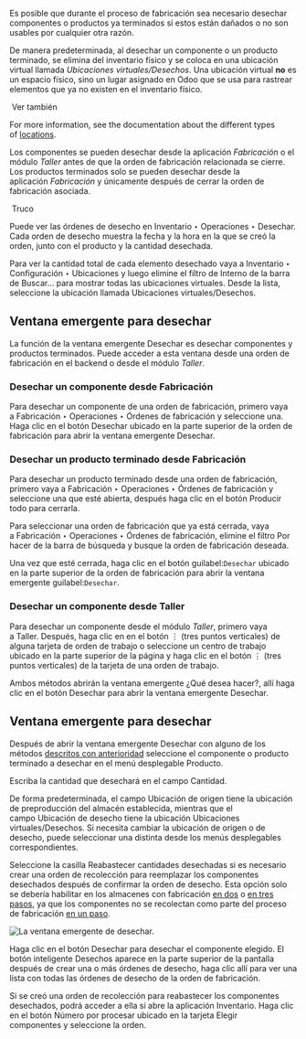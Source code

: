 Es posible que durante el proceso de fabricación sea necesario desechar componentes o productos ya terminados si estos están dañados o no son usables por cualquier otra razón.

De manera predeterminada, al desechar un componente o un producto terminado, se elimina del inventario físico y se coloca en una ubicación virtual llamada _Ubicaciones virtuales/Desechos_. Una ubicación virtual **no** es un espacio físico, sino un lugar asignado en Odoo que se usa para rastrear elementos que ya no existen en el inventario físico.

 Ver también

For more information, see the documentation about the different types of [locations](https://www.odoo.com/documentation/17.0/es/applications/inventory_and_mrp/inventory/warehouses_storage/inventory_management.html).

Los componentes se pueden desechar desde la aplicación _Fabricación_ o el módulo _Taller_ antes de que la orden de fabricación relacionada se cierre. Los productos terminados solo se pueden desechar desde la aplicación _Fabricación_ y únicamente después de cerrar la orden de fabricación asociada.

 Truco

Puede ver las órdenes de desecho en Inventario ‣ Operaciones ‣ Desechar. Cada orden de desecho muestra la fecha y la hora en la que se creó la orden, junto con el producto y la cantidad desechada.

Para ver la cantidad total de cada elemento desechado vaya a Inventario ‣ Configuración ‣ Ubicaciones y luego elimine el filtro de Interno de la barra de Buscar… para mostrar todas las ubicaciones virtuales. Desde la lista, seleccione la ubicación llamada Ubicaciones virtuales/Desechos.

## Ventana emergente para desechar[](https://www.odoo.com/documentation/17.0/es/applications/inventory_and_mrp/manufacturing/workflows/scrap_manufacturing.html#scrap-pop-up-window "Enlazar permanentemente con este título")

La función de la ventana emergente Desechar es desechar componentes y productos terminados. Puede acceder a esta ventana desde una orden de fabricación en el backend o desde el módulo _Taller_.

### Desechar un componente desde Fabricación[](https://www.odoo.com/documentation/17.0/es/applications/inventory_and_mrp/manufacturing/workflows/scrap_manufacturing.html#scrap-component-from-manufacturing "Enlazar permanentemente con este título")

Para desechar un componente de una orden de fabricación, primero vaya a Fabricación ‣ Operaciones ‣ Órdenes de fabricación y seleccione una. Haga clic en el botón Desechar ubicado en la parte superior de la orden de fabricación para abrir la ventana emergente Desechar.

### Desechar un producto terminado desde Fabricación[](https://www.odoo.com/documentation/17.0/es/applications/inventory_and_mrp/manufacturing/workflows/scrap_manufacturing.html#scrap-finished-product-from-manufacturing "Enlazar permanentemente con este título")

Para desechar un producto terminado desde una orden de fabricación, primero vaya a Fabricación ‣ Operaciones ‣ Órdenes de fabricación y seleccione una que esté abierta, después haga clic en el botón Producir todo para cerrarla.

Para seleccionar una orden de fabricación que ya está cerrada, vaya a Fabricación ‣ Operaciones ‣ Órdenes de fabricación, elimine el filtro Por hacer de la barra de búsqueda y busque la orden de fabricación deseada.

Una vez que esté cerrada, haga clic en el botón guilabel:`Desechar` ubicado en la parte superior de la orden de fabricación para abrir la ventana emergente guilabel:`Desechar`.

### Desechar un componente desde Taller[](https://www.odoo.com/documentation/17.0/es/applications/inventory_and_mrp/manufacturing/workflows/scrap_manufacturing.html#scrap-component-from-shop-floor "Enlazar permanentemente con este título")

Para desechar un componente desde el módulo _Taller_, primero vaya a Taller. Después, haga clic en en el botón ⋮ (tres puntos verticales) de alguna tarjeta de orden de trabajo o seleccione un centro de trabajo ubicado en la parte superior de la página y haga clic en el botón ⋮ (tres puntos verticales) de la tarjeta de una orden de trabajo.

Ambos métodos abrirán la ventana emergente ¿Qué desea hacer?, allí haga clic en el botón Desechar para abrir la ventana emergente Desechar.

## Ventana emergente para desechar[](https://www.odoo.com/documentation/17.0/es/applications/inventory_and_mrp/manufacturing/workflows/scrap_manufacturing.html#id1 "Enlazar permanentemente con este título")

Después de abrir la ventana emergente Desechar con alguno de los métodos [descritos con anterioridad](https://www.odoo.com/documentation/17.0/es/applications/inventory_and_mrp/manufacturing/workflows/scrap_manufacturing.html#manufacturing-management-scrap-window) seleccione el componente o producto terminado a desechar en el menú desplegable Producto.

Escriba la cantidad que desechará en el campo Cantidad.

De forma predeterminada, el campo Ubicación de origen tiene la ubicación de preproducción del almacén establecida, mientras que el campo Ubicación de desecho tiene la ubicación Ubicaciones virtuales/Desechos. Si necesita cambiar la ubicación de origen o de desecho, puede seleccionar una distinta desde los menús desplegables correspondientes.

Seleccione la casilla Reabastecer cantidades desechadas si es necesario crear una orden de recolección para reemplazar los componentes desechados después de confirmar la orden de desecho. Esta opción solo se debería habilitar en los almacenes con fabricación [en dos](https://www.odoo.com/documentation/17.0/es/applications/inventory_and_mrp/manufacturing/basic_setup/two_step_manufacturing.html) o [en tres pasos](https://www.odoo.com/documentation/17.0/es/applications/inventory_and_mrp/manufacturing/basic_setup/three_step_manufacturing.html), ya que los componentes no se recolectan como parte del proceso de fabricación [en un paso](https://www.odoo.com/documentation/17.0/es/applications/inventory_and_mrp/manufacturing/basic_setup/one_step_manufacturing.html).

![La ventana emergente de desechar.](https://www.odoo.com/documentation/17.0/es/_images/scrap-window.png)

Haga clic en el botón Desechar para desechar el componente elegido. El botón inteligente Desechos aparece en la parte superior de la pantalla después de crear una o más órdenes de desecho, haga clic allí para ver una lista con todas las órdenes de desecho de la orden de fabricación.

Si se creó una orden de recolección para reabastecer los componentes desechados, podrá acceder a ella si abre la aplicación Inventario. Haga clic en el botón Número por procesar ubicado en la tarjeta Elegir componentes y seleccione la orden.